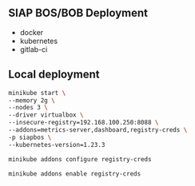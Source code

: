 ## SIAP BOS/BOB Deployment

- docker
- kubernetes
- gitlab-ci


## Local deployment

```bash
minikube start \
--memory 2g \
--nodes 3 \
--driver virtualbox \
--insecure-registry=192.168.100.250:8088 \
--addons=metrics-server,dashboard,registry-creds \
-p siapbos \
--kubernetes-version=1.23.3

minikube addons configure registry-creds

minikube addons enable registry-creds
```
